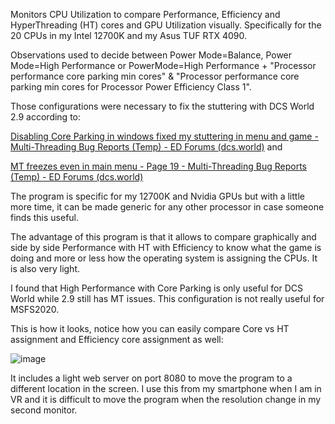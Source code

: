 Monitors CPU Utilization to compare Performance, Efficiency and HyperThreading (HT) cores and GPU Utilization visually.  Specifically for the 20 CPUs in my Intel 12700K and my Asus TUF RTX 4090.   

Observations used to decide between Power Mode=Balance, Power Mode=High Performance or PowerMode=High Performance + "Processor performance core parking min cores" & "Processor performance core parking min cores for Processor Power Efficiency Class 1".

Those configurations were necessary to fix the stuttering with DCS World 2.9 according to:

[Disabling Core Parking in windows fixed my stuttering in menu and game - Multi-Threading Bug Reports (Temp) - ED Forums (dcs.world)](https://forum.dcs.world/topic/335866-disabling-core-parking-in-windows-fixed-my-stuttering-in-menu-and-game/?_fromLogin=1) and

[MT freezes even in main menu - Page 19 - Multi-Threading Bug Reports (Temp) - ED Forums (dcs.world)](https://forum.dcs.world/topic/328792-mt-freezes-even-in-main-menu/page/19/#comment-5318289)

The program is specific for my 12700K and Nvidia GPUs but with a little more time, it can be made generic for any other processor in case someone finds this useful.

The advantage of this program is that it allows to compare graphically and side by side Performance with HT with Efficiency to know what the game is doing and more or less how the operating system is assigning the CPUs.   It is also very light.

I found that High Performance with Core Parking is only useful for DCS World while 2.9 still has MT issues.  This configuration is not really useful for MSFS2020.

This is how it looks, notice how you can easily compare Core vs HT assignment and Efficiency core assignment as well:


![image](https://github.com/rolex20/TelemetryVibShaker/assets/62082564/c4fab194-d1ff-4aa3-b43a-ae6b8de9f2fb)



It includes a light web server on port 8080 to move the program to a different location in the screen.  I use this from my smartphone when I am in VR and it is difficult to move the program when the resolution change in my second monitor.

